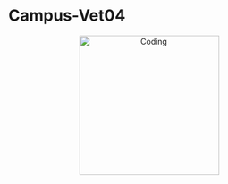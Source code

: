 # Campus-Vet04
<p align="center">
  <img alt="Coding" width="250" src="https://media.tenor.com/rkY5QA5c3VAAAAAC/gato-digitando.gif">
</p> 
